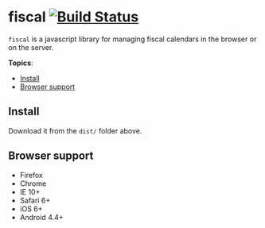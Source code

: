 fiscal [![Build Status](https://travis-ci.org/hexdump42/fiscal.svg?branch=master)](https://travis-ci.org/hexdump42/fiscal)
======

`fiscal` is a javascript library for managing fiscal calendars in the browser or on the server.

**Topics**:

* [Install](#install)
* [Browser support](#browser-support)

Install
-------

Download it from the `dist/` folder above.

Browser support
---------------

* Firefox
* Chrome
* IE 10+
* Safari 6+
* iOS 6+
* Android 4.4+
